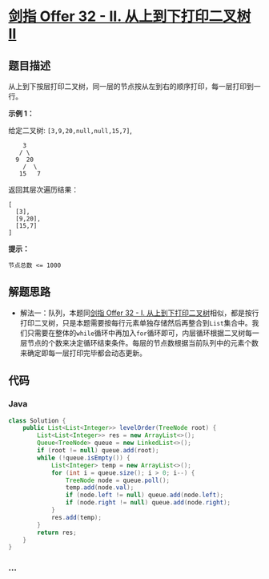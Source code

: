 # [剑指 Offer 32 - II. 从上到下打印二叉树 II](https://leetcode-cn.com/problems/cong-shang-dao-xia-da-yin-er-cha-shu-ii-lcof/)

## 题目描述

从上到下按层打印二叉树，同一层的节点按从左到右的顺序打印，每一层打印到一行。

**示例 1：**

给定二叉树: `[3,9,20,null,null,15,7]`,

```
    3
   / \
  9  20
    /  \
   15   7
```

返回其层次遍历结果：

```
[
  [3],
  [9,20],
  [15,7]
]
```

**提示：**

```
节点总数 <= 1000
```

## 解题思路

- 解法一：队列，本题同[剑指 Offer 32 - I. 从上到下打印二叉树](https://leetcode-cn.com/problems/cong-shang-dao-xia-da-yin-er-cha-shu-lcof/)相似，都是按行打印二叉树，只是本题需要按每行元素单独存储然后再整合到`List`集合中。我们只需要在整体的`while`循环中再加入`for`循环即可，内层循环根据二叉树每一层节点的个数来决定循环结束条件。每层的节点数根据当前队列中的元素个数来确定即每一层打印完毕都会动态更新。


## 代码

<!-- tabs:start -->

### **Java**

```java
class Solution {
    public List<List<Integer>> levelOrder(TreeNode root) {
        List<List<Integer>> res = new ArrayList<>();
        Queue<TreeNode> queue = new LinkedList<>();
        if (root != null) queue.add(root);
        while (!queue.isEmpty()) {
            List<Integer> temp = new ArrayList<>();
            for (int i = queue.size(); i > 0; i--) {
                TreeNode node = queue.poll();
                temp.add(node.val);
                if (node.left != null) queue.add(node.left);
                if (node.right != null) queue.add(node.right);
            }
            res.add(temp);
        }
        return res;
    }
}
```


### **...**

```

```

<!-- tabs:end -->